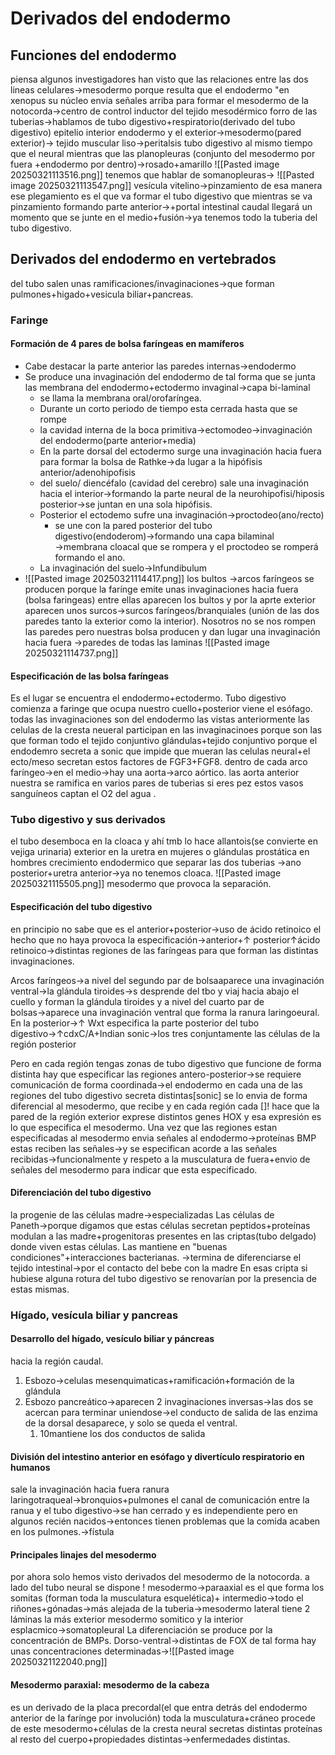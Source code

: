 # Derivados del endodermo
## Funciones del endodermo

piensa algunos investigadores han visto que las relaciones entre las dos lineas celulares→mesodermo porque resulta que el endodermo "en xenopus su núcleo envia señales arriba para formar el mesodermo de la notocorda→centro de control
	inductor  del tejido mesodérmico
	forro de las tuberias→hablamos de tubo digestivo+respiratorio(derivado del tubo digestivo)
	epitelio interior endodermo y  el  exterior→mesodermo(pared exterior)→  tejido muscular  liso→peritalsis
tubo digestivo  al mismo tiempo que el neural mientras que las planopleuras (conjunto del mesodermo por fuera +endodermo por dentro)→rosado+amarillo
	![[Pasted image 20250321113516.png]]
	tenemos que hablar de somanopleuras→
		![[Pasted image 20250321113547.png]]
			vesícula vitelino→pinzamiento de esa manera ese plegamiento es el  que va formar el tubo digestivo que mientras se va pinzamiento formando parte anterior→+portal intestinal caudal
			llegará un momento  que se junte en el medio+fusión→ya tenemos todo la tuberia del tubo digestivo.
## Derivados del  endodermo en vertebrados
del tubo salen unas ramificaciones/invaginaciones→que forman pulmones+higado+vesicula biliar+pancreas.
### Faringe
#### Formación de 4 pares de bolsa faríngeas en mamíferos
- Cabe destacar la parte anterior las paredes internas→endodermo
- Se produce una invaginación del endodermo de tal forma que se junta las membrana del endodermo+ectodermo invaginal→capa bi-laminal
	- se llama la membrana oral/orofaríngea.
	- Durante un corto periodo  de tiempo  esta cerrada hasta que  se rompe
	- la cavidad interna de la boca primitiva→ectomodeo→invaginación del endodermo(parte anterior+media)
	- En  la parte dorsal del ectodermo surge una invaginación hacia fuera para formar la bolsa de Rathke→da lugar a la hipófisis anterior/adenohipofisis
	- del suelo/ diencéfalo (cavidad del cerebro) sale una invaginación hacia el interior→formando la parte neural de la neurohipofisi/hiposis posterior→se juntan en una sola hipófisis.
	- Posterior el ectodemo sufre una invaginación→proctodeo(ano/recto)
		- se une con la pared posterior del tubo digestivo(endoderom)→formando una capa bilaminal →membrana cloacal que se rompera y el proctodeo se romperá formando el ano.
	- La invaginación del suelo→Infundibulum
- ![[Pasted image 20250321114417.png]]
los bultos →arcos faríngeos
	se producen porque la farínge emite unas invaginaciones hacia fuera (bolsa faringeas)  entre ellas aparecen los bultos y por la aprte exterior aparecen unos surcos→surcos faríngeos/branquiales (unión de las dos paredes tanto la exterior como la interior).
	Nosotros no se nos rompen las paredes pero nuestras bolsa producen y dan lugar una invaginación hacia fuera →paredes de todas las laminas 
		![[Pasted image 20250321114737.png]]

#### Especificación de las bolsa faríngeas
Es el lugar se encuentra el endodermo+ectodermo.
Tubo digestivo comienza a faringe que ocupa nuestro cuello+posterior viene el esófago.
todas las invaginaciones son del endodermo las vistas anteriormente
las celulas de la cresta neueral participan en las invaginacinoes porque son las que forman todo el tejido conjuntivo glándulas+tejido conjuntivo
	porque el endodemro secreta a sonic que impide que mueran las celulas neural+el ecto/meso secretan estos factores de FGF3+FGF8.
	dentro de cada arco faríngeo→en el medio→hay una aorta→arco aórtico.
		las aorta anterior nuestra se ramifica en varios pares de tuberias 
			si eres pez estos vasos sanguíneos captan el O2 del agua .
### Tubo digestivo y sus derivados

el tubo desemboca en la cloaca y ahí tmb lo hace allantois(se convierte en vejiga urinaria) exterior en la uretra en  mujeres o glándulas prostática en hombres
	crecimiento endodermico que separar las dos tuberias →ano posterior+uretra anterior→ya no tenemos cloaca.
![[Pasted image 20250321115505.png]]
	mesodermo que provoca la separación.
#### Especificación del tubo digestivo
en principio no sabe que es el anterior+posterior→uso de ácido retinoico
el  hecho que no haya provoca la especificación→anterior+↑ posterior↑ácido retinoico→distintas regiones de las faríngeas para que forman las distintas invaginaciones.

Arcos faríngeos→a nivel del segundo par  de bolsaaparece una invaginación ventral→la glándula tiroides→s desprende del tbo y viaj  hacia abajo el cuello y forman la glándula tiroides y a nivel del cuarto par de bolsas→aparece una invaginación ventral que forma la ranura laringoeural.
En la posterior→↑ Wxt especifica la parte posterior del tubo digestivo→↑cdxC/A+Indian sonic→los tres conjuntamente las células de la región posterior 

Pero en cada región tengas zonas de tubo digestivo que funcione de forma distinta
	hay que especificar las regiones antero-posterior→se requiere comunicación 
		de forma coordinada→el endodermo en cada una de las regiones del tubo digestivo secreta distintas[sonic] se lo envia de forma diferencial al mesodermo, que recibe y  en cada región cada []! hace que la pared de la región exterior exprese distintos genes HOX y esa expresión es lo que especifica el mesodermo.
		Una vez que las regiones estan especificadas al mesodermo envia señales al endodermo→proteínas BMP
			estas reciben las señales→y se especifican acorde a las señales recibidas→funcionalmente y respeto a la musculatura de fuera+envio de señales del mesodermo para indicar que esta especificado.

#### Diferenciación del tubo digestivo
la progenie de las células madre→especializadas
Las células de Paneth→porque digamos que estas células secretan peptidos+proteínas modulan a las madre+progenitoras presentes en las criptas(tubo delgado) donde viven estas células. Las mantiene en "buenas condiciones"+interacciones bacterianas.
→termina de diferenciarse el tejido intestinal→por el contacto del bebe con la madre
En esas cripta si hubiese alguna rotura del tubo digestivo se renovarían por la presencia de estas mismas.

### Hígado, vesícula biliar y pancreas
#### Desarrollo del hígado, vesículo biliar y páncreas
hacia la región caudal.
1. Esbozo→celulas mesenquimaticas+ramificación+formación de la glándula
2. Esbozo pancreático→aparecen 2 invaginaciones inversas→las dos se acercan para terminar uniendose→el conducto  de salida  de las enzima de la dorsal  desaparece, y solo se queda el ventral.
	1. 10mantiene los dos conductos de salida

#### División del intestino anterior en esófago y divertículo respiratorio en humanos
sale la  invaginación hacia fuera ranura laringotraqueal→bronquios+pulmones 
el canal de comunicación entre la ranua y el tubo digestivo→se han cerrado  y es independiente
	pero en algunos recién nacidos→entonces  tienen problemas que la comida acaben en los pulmones.→fístula

#### Principales linajes del mesodermo
por ahora solo hemos visto derivados del mesodermo de la notocorda.
a  lado del tubo neural se dispone ! mesodermo→paraaxial es el que forma los somitas (forman toda la musculatura esquelética)+ intermedio→todo el riñones+gónadas→más  alejada de la tuberia→mesodermo lateral tiene 2 láminas la más exterior mesodermo somitico y la interior esplacmico→somatopleural
La diferenciación se produce por la concentración de BMPs.
Dorso-ventral→distintas de FOX
	de tal forma hay unas concentraciones determinadas→![[Pasted image 20250321122040.png]]
#### Mesodermo paraxial: mesodermo de  la cabeza
es un derivado de la placa precordal(el que entra detrás del endodermo anterior de la farínge por involución)
toda la musculatura+cráneo procede de este mesodermo+células de la cresta neural
secretas distintas proteínas al resto del cuerpo+propiedades distintas→enfermedades distintas.